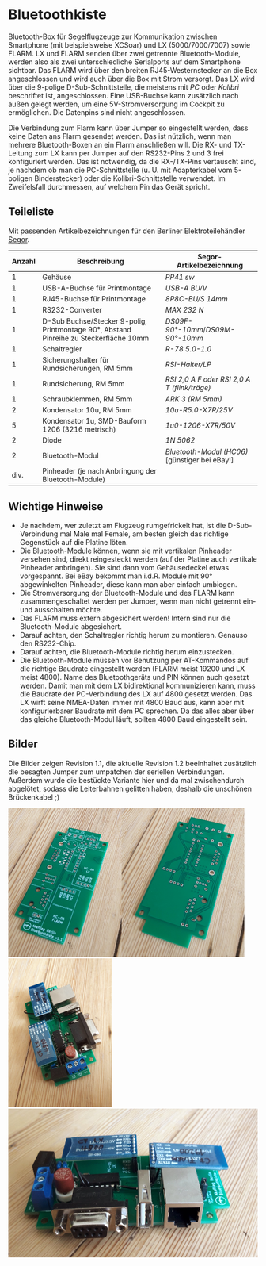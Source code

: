 # Bluetoothkiste

Bluetooth-Box für Segelflugzeuge zur Kommunikation zwischen Smartphone (mit beispielsweise XCSoar) und LX (5000/7000/7007) sowie FLARM. LX und FLARM senden über zwei getrennte Bluetooth-Module, werden also als zwei unterschiedliche Serialports auf dem Smartphone sichtbar. Das FLARM wird über den breiten RJ45-Westernstecker an die Box angeschlossen und wird auch über die Box mit Strom versorgt. Das LX wird über die 9-polige D-Sub-Schnittstelle, die meistens mit _PC_ oder _Kolibri_ beschriftet ist, angeschlossen. Eine USB-Buchse kann zusätzlich nach außen gelegt werden, um eine 5V-Stromversorgung im Cockpit zu ermöglichen. Die Datenpins sind nicht angeschlossen.

Die Verbindung zum Flarm kann über Jumper so eingestellt werden, dass keine Daten ans Flarm gesendet werden. Das ist nützlich, wenn man mehrere Bluetooth-Boxen an ein Flarm anschließen will. Die RX- und TX-Leitung zum LX kann per Jumper auf den RS232-Pins 2 und 3 frei konfiguriert werden. Das ist notwendig, da die RX-/TX-Pins vertauscht sind, je nachdem ob man die PC-Schnittstelle (u. U. mit Adapterkabel vom 5-poligen Binderstecker) oder die Kolibri-Schnittstelle verwendet. Im Zweifelsfall durchmessen, auf welchem Pin das Gerät spricht.

## Teileliste

Mit passenden Artikelbezeichnungen für den Berliner Elektroteilehändler [Segor](https://www.segor.de).

Anzahl | Beschreibung | Segor-Artikelbezeichnung
--|--|--
1 | Gehäuse | *PP41 sw*
1 | USB-A-Buchse für Printmontage | *USB-A BU/V*
1 | RJ45-Buchse für Printmontage | *8P8C-BU/S 14mm*
1 | RS232-Converter | *MAX 232 N*
1 | D-Sub Buchse/Stecker 9-polig, Printmontage 90°, Abstand Pinreihe zu Steckerfläche 10mm | *DS09F-90°-10mm*/*DS09M-90°-10mm*
1 | Schaltregler | *R-78 5.0-1.0*
1 | Sicherungshalter für Rundsicherungen, RM 5mm | *RSI-Halter/LP*
1 | Rundsicherung, RM 5mm | *RSI 2,0 A F oder RSI 2,0 A T (flink/träge)*
1 | Schraubklemmen, RM 5mm | *ARK 3 (RM 5mm)*
2 | Kondensator 10u, RM 5mm | *10u-R5.0-X7R/25V*
5 | Kondensator 1u, SMD-Bauform 1206 (3216 metrisch) | *1u0-1206-X7R/50V*
2 | Diode | *1N 5062*
2 | Bluetooth-Modul | *Bluetooth-Modul (HC06)* [günstiger bei eBay!]
div. | Pinheader (je nach Anbringung der Bluetooth-Module)

## Wichtige Hinweise

* Je nachdem, wer zuletzt am Flugzeug rumgefrickelt hat, ist die D-Sub-Verbindung mal Male mal Female, am besten gleich das richtige Gegenstück auf die Platine löten.
* Die Bluetooth-Module können, wenn sie mit vertikalen Pinheader versehen sind, direkt reingesteckt werden (auf der Platine auch vertikale Pinheader anbringen). Sie sind dann vom Gehäusedeckel etwas vorgespannt. Bei eBay bekommt man i.d.R. Module mit 90° abgewinkelten Pinheader, diese kann man aber einfach umbiegen.
* Die Stromversorgung der Bluetooth-Module und des FLARM kann zusammengeschaltet werden per Jumper, wenn man nicht getrennt ein- und ausschalten möchte.
* Das FLARM muss extern abgesichert werden! Intern sind nur die Bluetooth-Module abgesichert.
* Darauf achten, den Schaltregler richtig herum zu montieren. Genauso den RS232-Chip.
* Darauf achten, die Bluetooth-Module richtig herum einzustecken.
* Die Bluetooth-Module müssen vor Benutzung per AT-Kommandos auf die richtige Baudrate eingestellt werden (FLARM meist 19200 und LX meist 4800). Name des Bluetoothgeräts und PIN können auch gesetzt werden. Damit man mit dem LX bidirektional kommunizieren kann, muss die Baudrate der PC-Verbindung des LX auf 4800 gesetzt werden. Das LX wirft seine NMEA-Daten immer mit 4800 Baud aus, kann aber mit konfigurierbarer Baudrate mit dem PC sprechen. Da das alles aber über das gleiche Bluetooth-Modul läuft, sollten 4800 Baud eingestellt sein.

## Bilder

Die Bilder zeigen Revision 1.1, die aktuelle Revision 1.2 beeinhaltet zusätzlich die besagten Jumper zum umpatchen der seriellen Verbindungen. Außerdem wurde die bestückte Variante hier und da mal zwischendurch abgelötet, sodass die Leiterbahnen gelitten haben, deshalb die unschönen Brückenkabel ;)


<img src="images/v1.1-blanko-oben.jpg" alt="Unbestückt oben" height="300"><img src="images/v1.1-blanko-unten.jpg" alt="Unbestückt unten" height="300"><img src="images/v1.1-bestueckt1.jpg" alt="Bestückt 1" height="300"><img src="images/v1.1-bestueckt2.jpg" alt="Bestückt 2" height="300">
